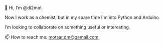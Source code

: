  👋 Hi, I’m @di2mot

Now I work as a chemist, but in my spare time I'm into Python and Arduino


I’m looking to collaborate on something useful or interesting.

📫 How to reach me: motsar.dm@gamail.com

<!---
di2mot/di2mot is a ✨ special ✨ repository because its `README.md` (this file) appears on your GitHub profile.
You can click the Preview link to take a look at your changes.
--->

